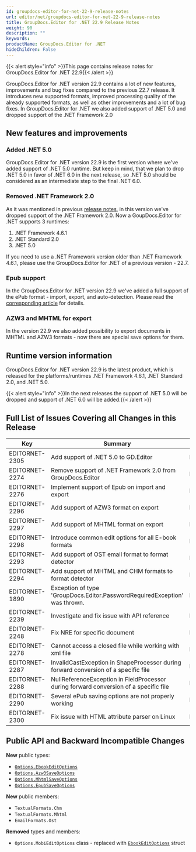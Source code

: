 ```yaml
---
id: groupdocs-editor-for-net-22-9-release-notes
url: editor/net/groupdocs-editor-for-net-22-9-release-notes
title: GroupDocs.Editor for .NET 22.9 Release Notes
weight: 90
description: ""
keywords: 
productName: GroupDocs.Editor for .NET
hideChildren: False
---
```

{{< alert style="info" >}}This page contains release notes for GroupDocs.Editor for .NET 22.9{{< /alert >}}

GroupDocs.Editor for .NET version 22.9 contains a lot of new features, improvements and bug fixes compared to the previous 22.7 release. It introduces new supported formats, improved processing quality of the already supported formats, as well as other improvements and a lot of bug fixes. In GroupDocs.Editor for .NET we also added support of .NET 5.0 and dropped support of the .NET Framework 2.0 

## New features and improvements

### Added .NET 5.0

GroupDocs.Editor for .NET version 22.9 is the first version where we've added support of .NET 5.0 runtime. But keep in mind, that we plan to drop .NET 5.0 in favor of .NET 6.0 in the next release, so .NET 5.0 should be considered as an intermediate step to the final .NET 6.0.

### Removed .NET Framework 2.0

As it was mentioned in previous [release notes](https://docs.groupdocs.com/editor/net/groupdocs-editor-for-net-22-7-release-notes/), in this version we've dropped support of the .NET Framework 2.0. Now a GoupDocs.Editor for .NET supports 3 runtimes:
1. .NET Framework 4.6.1
2. .NET Standard 2.0
3. .NET 5.0

If you need to use a .NET Framework version older than .NET Framework 4.6.1, please use the GroupDocs.Editor for .NET of a previous version - 22.7.

### Epub support

In the GroupDocs.Editor for .NET version 22.9 we've added a full support of the ePub format - import, export, and auto-detection. Please read the [corresponding article](https://docs.groupdocs.com/editor/net/how-to-edit-ebook/) for details.

### AZW3 and MHTML for export

In the version 22.9 we also added possibility to export documents in MHTML and AZW3 formats - now there are special save options for them.

## Runtime version information

GroupDocs.Editor for .NET version 22.9 is the latest product, which is released for the platforms/runtimes .NET Framework 4.6.1, .NET Standard 2.0, and .NET 5.0.

{{< alert style="info" >}}In the next releases the support of .NET 5.0 will be dropped and support of .NET 6.0 will be added.{{< /alert >}}


## Full List of Issues Covering all Changes in this Release

| Key | Summary | Category |
| --- | --- | --- |
| EDITORNET-2305 | Add support of .NET 5.0 to GD.Editor | New feature |
| EDITORNET-2274 | Remove support of .NET Framework 2.0 from GroupDocs.Editor | New feature |
| EDITORNET-2276 | Implement support of Epub on import and export | New feature |
| EDITORNET-2296 | Add support of AZW3 format on export | New feature |
| EDITORNET-2297 | Add support of MHTML format on export | New feature |
| EDITORNET-2298 | Introduce common edit options for all E-book formats | New feature |
| EDITORNET-2293 | Add support of OST email format to format detector | Improvement |
| EDITORNET-2294 | Add support of MHTML and CHM formats to format detector | Improvement |
| EDITORNET-1890 | Exception of type 'GroupDocs.Editor.PasswordRequiredException' was thrown. | Bug |
| EDITORNET-2239 | Investigate and fix issue with API reference | Bug |
| EDITORNET-2248 | Fix NRE for specific document | Bug |
| EDITORNET-2278 | Cannot access a closed file while working with xml file | Bug |
| EDITORNET-2287 | InvalidCastException in ShapeProcessor during forward conversion of a specific file | Bug |
| EDITORNET-2288 | NullReferenceException in FieldProcessor during forward conversion of a specific file | Bug |
| EDITORNET-2290 | Several ePub saving options are not properly working | Bug |
| EDITORNET-2300 | Fix issue with HTML attribute parser on Linux | Bug |


## Public API and Backward Incompatible Changes

**New** public types:
- [`Options.EbookEditOptions`](https://reference2.groupdocs.com/editor/net/groupdocs.editor.options/ebookeditoptions/)
- [`Options.Azw3SaveOptions`](https://reference.groupdocs.com/editor/net/groupdocs.editor.options/azw3saveoptions/)
- [`Options.MhtmlSaveOptions`](https://reference.groupdocs.com/editor/net/groupdocs.editor.options/mhtmlsaveoptions/)
- [`Options.EpubSaveOptions`](https://reference.groupdocs.com/editor/net/groupdocs.editor.options/epubsaveoptions/)

**New** public members:
- `TextualFormats.Chm`
- `TextualFormats.Mhtml`
- `EmailFormats.Ost`

**Removed** types and members:
- `Options.MobiEditOptions` class - replaced with [`EbookEditOptions`](https://reference.groupdocs.com/editor/net/groupdocs.editor.options/emaileditoptions/) struct

